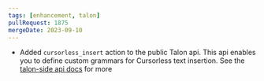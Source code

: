 ```yaml
---
tags: [enhancement, talon]
pullRequest: 1875
mergeDate: 2023-09-10
---
```


- Added `cursorless_insert` action to the public Talon api. This api enables you to define custom grammars for Cursorless text insertion. See the [talon-side api docs](https://www.cursorless.org/docs/user/customization#public-talon-actions) for more
